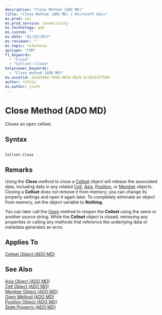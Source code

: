 ```yaml
---
description: "Close Method (ADO MD)"
title: "Close Method (ADO MD) | Microsoft Docs"
ms.prod: sql
ms.prod_service: connectivity
ms.technology: ado
ms.custom: ""
ms.date: "01/19/2017"
ms.reviewer: ""
ms.topic: reference
apitype: "COM"
f1_keywords: 
  - "Close"
  - "Cellset::Close"
helpviewer_keywords: 
  - "Close method [ADO MD]"
ms.assetid: a3aa594d-f9d4-4654-8625-ec20153ff5d9
author: rothja
ms.author: jroth
---
```

# Close Method (ADO MD)
Closes an open cellset.  
  
## Syntax  
  
```  
  
Cellset.Close  
```  
  
## Remarks  
 Using the **Close** method to close a [Cellset](./cellset-object-ado-md.md) object will release the associated data, including data in any related [Cell](./cell-object-ado-md.md), [Axis](./axis-object-ado-md.md), [Position](./position-object-ado-md.md), or [Member](./member-object-ado-md.md) objects. Closing a **Cellset** does not remove it from memory; you can change its property settings and open it again later. To completely eliminate an object from memory, set the object variable to **Nothing**.  
  
 You can later call the [Open](./open-method-ado-md.md) method to reopen the **Cellset** using the same or another source string. While the **Cellset** object is closed, retrieving any properties or calling any methods that reference the underlying data or metadata generates an error.  
  
## Applies To  
 [Cellset Object (ADO MD)](./cellset-object-ado-md.md)  
  
## See Also  
 [Axis Object (ADO MD)](./axis-object-ado-md.md)   
 [Cell Object (ADO MD)](./cell-object-ado-md.md)   
 [Member Object (ADO MD)](./member-object-ado-md.md)   
 [Open Method (ADO MD)](./open-method-ado-md.md)   
 [Position Object (ADO MD)](./position-object-ado-md.md)   
 [State Property (ADO MD)](./state-property-ado-md.md)